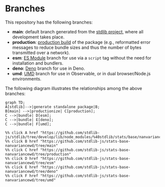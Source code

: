 <!--

@license Apache-2.0

Copyright (c) 2022 The Stdlib Authors.

Licensed under the Apache License, Version 2.0 (the "License");
you may not use this file except in compliance with the License.
You may obtain a copy of the License at

    http://www.apache.org/licenses/LICENSE-2.0

Unless required by applicable law or agreed to in writing, software
distributed under the License is distributed on an "AS IS" BASIS,
WITHOUT WARRANTIES OR CONDITIONS OF ANY KIND, either express or implied.
See the License for the specific language governing permissions and
limitations under the License.

-->

# Branches

This repository has the following branches:

-   **main**: default branch generated from the [stdlib project][stdlib-url], where all development takes place.
-   **production**: [production build][production-url] of the package (e.g., reformatted error messages to reduce bundle sizes and thus the number of bytes transmitted over a network).
-   **esm**: [ES Module][esm-url] branch for use via a `script` tag without the need for installation and bundlers.
-   **deno**: [Deno][deno-url] branch for use in Deno.
-   **umd**: [UMD][umd-url] branch for use in Observable, or in dual browser/Node.js environments.

The following diagram illustrates the relationships among the above branches:

```mermaid
graph TD;
A[stdlib]-->|generate standalone package|B;
B[main] -->|productionize| C[production];
C -->|bundle| D[esm];
C -->|bundle| E[deno];
C -->|bundle| F[umd];

%% click A href "https://github.com/stdlib-js/stdlib/tree/develop/lib/node_modules/%40stdlib/stats/base/nanvariancewd"
%% click B href "https://github.com/stdlib-js/stats-base-nanvariancewd/tree/main"
%% click C href "https://github.com/stdlib-js/stats-base-nanvariancewd/tree/production"
%% click D href "https://github.com/stdlib-js/stats-base-nanvariancewd/tree/esm"
%% click E href "https://github.com/stdlib-js/stats-base-nanvariancewd/tree/deno"
%% click F href "https://github.com/stdlib-js/stats-base-nanvariancewd/tree/umd"
```

[stdlib-url]: https://github.com/stdlib-js/stdlib/tree/develop/lib/node_modules/%40stdlib/stats/base/nanvariancewd
[production-url]: https://github.com/stdlib-js/stats-base-nanvariancewd/tree/production
[deno-url]: https://github.com/stdlib-js/stats-base-nanvariancewd/tree/deno
[umd-url]: https://github.com/stdlib-js/stats-base-nanvariancewd/tree/umd
[esm-url]: https://github.com/stdlib-js/stats-base-nanvariancewd/tree/esm